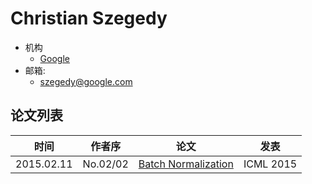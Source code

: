 # Christian Szegedy

- 机构
  - [Google](../Institutions/Google.md)
- 邮箱:
  - <szegedy@google.com>

## 论文列表

| 时间 | 作者序 | 论文 | 发表 |
|:-:|:-:|---|---|
| 2015.02.11 | No.02/02 | [Batch Normalization](../Modules/Normalization/2015.02.11_BatchNorm.md) | ICML 2015 |